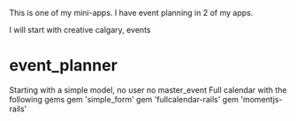 This is one of my mini-apps.
I have event planning in 2 of my apps.

I will start with creative calgary, events

# event_planner

Starting with a simple model, no user no master_event
Full calendar with the following gems
gem 'simple_form'
gem 'fullcalendar-rails'
gem 'momentjs-rails'

